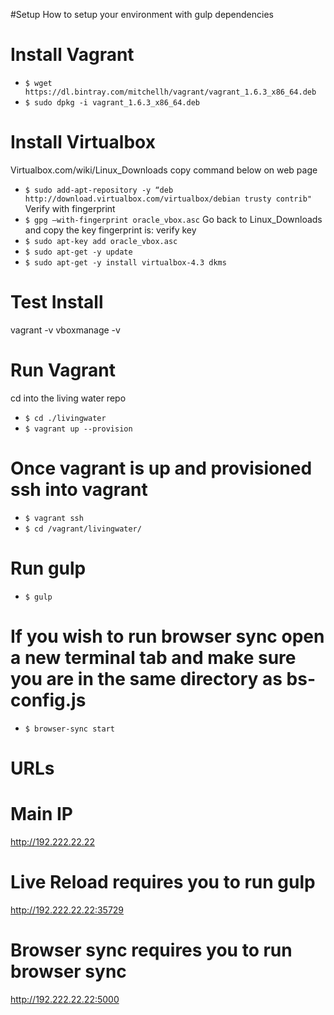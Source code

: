 #Setup
How to setup your environment with gulp dependencies

# Install Vagrant
* `$ wget https://dl.bintray.com/mitchellh/vagrant/vagrant_1.6.3_x86_64.deb`
* `$ sudo dpkg -i vagrant_1.6.3_x86_64.deb`

# Install Virtualbox
Virtualbox.com/wiki/Linux_Downloads
copy command below on web page
* `$ sudo add-apt-repository -y “deb http://download.virtualbox.com/virtualbox/debian trusty contrib"`
Verify with fingerprint
* `$ gpg —with-fingerprint oracle_vbox.asc`
Go back to Linux_Downloads and copy the key fingerprint is:
verify key
* `$ sudo apt-key add oracle_vbox.asc`
* `$ sudo apt-get -y update`
* `$ sudo apt-get -y install virtualbox-4.3 dkms`

# Test Install
vagrant -v
vboxmanage -v

# Run Vagrant
cd into the living water repo
* `$ cd ./livingwater`
* `$ vagrant up --provision`

# Once vagrant is up and provisioned ssh into vagrant
* `$ vagrant ssh`
* `$ cd /vagrant/livingwater/`

# Run gulp
* `$ gulp`

# If you wish to run browser sync open a new terminal tab and make sure you are in the same directory as bs-config.js
* `$ browser-sync start`

# URLs
# Main IP
http://192.222.22.22

# Live Reload requires you to run gulp
http://192.222.22.22:35729

# Browser sync requires you to run browser sync
http://192.222.22.22:5000
